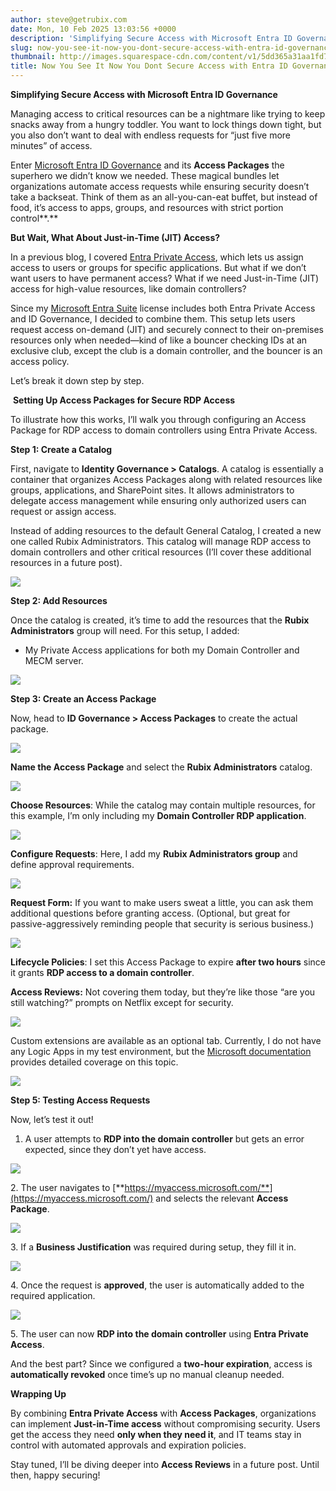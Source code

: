 ```yaml
---
author: steve@getrubix.com
date: Mon, 10 Feb 2025 13:03:56 +0000
description: 'Simplifying Secure Access with Microsoft Entra ID GovernanceManaging access to critical resources can be a nightmare like trying to keep snacks away from a hungry toddler. You want to lock things down tight, but you also don’t want to deal with endless requests for “just five more minutes"'
slug: now-you-see-it-now-you-dont-secure-access-with-entra-id-governance
thumbnail: http://images.squarespace-cdn.com/content/v1/5dd365a31aa1fd743bc30b8e/1739153946137-DGA16D99VT1G5B0V54JY/unsplash-image-dttmeqFUDSU.jpg
title: Now You See It Now You Dont Secure Access with Entra ID Governance
---
```


**Simplifying Secure Access with Microsoft Entra ID Governance**

Managing access to critical resources can be a nightmare like trying to keep snacks away from a hungry toddler. You want to lock things down tight, but you also don’t want to deal with endless requests for “just five more minutes” of access.

Enter [Microsoft Entra ID Governance](https://learn.microsoft.com/en-us/entra/id-governance/identity-governance-overview) and its **Access Packages** the superhero we didn’t know we needed. These magical bundles let organizations automate access requests while ensuring security doesn’t take a backseat. Think of them as an all-you-can-eat buffet, but instead of food, it’s access to apps, groups, and resources with strict portion control**.**

**But Wait, What About Just-in-Time (JIT) Access?**

In a previous blog, I covered [Entra Private Access](https://www.getrubix.com/blog/exploring-microsoft-entra-private-access), which lets us assign access to users or groups for specific applications. But what if we don’t want users to have permanent access? What if we need Just-in-Time (JIT) access for high-value resources, like domain controllers?

Since my [Microsoft Entra Suite](https://www.microsoft.com/en-us/security/business/microsoft-entra) license includes both Entra Private Access and ID Governance, I decided to combine them. This setup lets users request access on-demand (JIT) and securely connect to their on-premises resources only when needed—kind of like a bouncer checking IDs at an exclusive club, except the club is a domain controller, and the bouncer is an access policy.

Let’s break it down step by step.

 **Setting Up Access Packages for Secure RDP Access**

To illustrate how this works, I’ll walk you through configuring an Access Package for RDP access to domain controllers using Entra Private Access.

**Step 1: Create a Catalog**

First, navigate to **Identity Governance > Catalogs**. A catalog is essentially a container that organizes Access Packages along with related resources like groups, applications, and SharePoint sites. It allows administrators to delegate access management while ensuring only authorized users can request or assign access.

Instead of adding resources to the default General Catalog, I created a new one called Rubix Administrators. This catalog will manage RDP access to domain controllers and other critical resources (I’ll cover these additional resources in a future post).

![](https://getrubixsitecms.blob.core.windows.net/public-assets/content/v1/5dd365a31aa1fd743bc30b8e/03ef5c33-3b34-45bc-81de-22931fe02af2/blog1.png)

**Step 2: Add Resources**

Once the catalog is created, it’s time to add the resources that the **Rubix Administrators** group will need. For this setup, I added:

-   My Private Access applications for both my Domain Controller and MECM server.
    

![](https://getrubixsitecms.blob.core.windows.net/public-assets/content/v1/5dd365a31aa1fd743bc30b8e/62464206-4f46-447a-86da-13211ae20e05/blog2.png)

**Step 3: Create an Access Package**

Now, head to **ID Governance > Access Packages** to create the actual package.

![](https://getrubixsitecms.blob.core.windows.net/public-assets/content/v1/5dd365a31aa1fd743bc30b8e/b5320456-c923-4810-9a16-21471329b4af/blog3.png)

**Name the Access Package** and select the **Rubix Administrators** catalog.

![](https://getrubixsitecms.blob.core.windows.net/public-assets/content/v1/5dd365a31aa1fd743bc30b8e/510ea9aa-9b7b-4eaf-8dba-41df348a211d/blog4.png)

**Choose Resources**: While the catalog may contain multiple resources, for this example, I’m only including my **Domain Controller RDP application**.

![](https://getrubixsitecms.blob.core.windows.net/public-assets/content/v1/5dd365a31aa1fd743bc30b8e/81c84678-8207-4910-8bdf-486265e95564/blog5.png)

**Configure Requests**: Here, I add my **Rubix Administrators group** and define approval requirements.

![](https://getrubixsitecms.blob.core.windows.net/public-assets/content/v1/5dd365a31aa1fd743bc30b8e/dc5bb79a-607c-4edd-be9f-28ba266f1d9a/blog6.png)

**Request Form:** If you want to make users sweat a little, you can ask them additional questions before granting access. (Optional, but great for passive-aggressively reminding people that security is serious business.)

![](https://getrubixsitecms.blob.core.windows.net/public-assets/content/v1/5dd365a31aa1fd743bc30b8e/90215f22-8763-4667-8db7-02d48dbf1bce/blog7.png)

**Lifecycle Policies**: I set this Access Package to expire **after two hours** since it grants **RDP access to a domain controller**.

**Access Reviews:** Not covering them today, but they’re like those “are you still watching?” prompts on Netflix except for security.

![](https://getrubixsitecms.blob.core.windows.net/public-assets/content/v1/5dd365a31aa1fd743bc30b8e/76589ea2-8475-497c-9497-0facb788710d/blog8.png)

Custom extensions are available as an optional tab. Currently, I do not have any Logic Apps in my test environment, but the [Microsoft documentation](https://learn.microsoft.com/en-us/entra/id-governance/entitlement-management-logic-apps-integration) provides detailed coverage on this topic.

![](https://getrubixsitecms.blob.core.windows.net/public-assets/content/v1/5dd365a31aa1fd743bc30b8e/2e3bc2ad-e486-4769-bbc1-7409a7048ea7/blog9.png)

**Step 5: Testing Access Requests**

Now, let’s test it out!

1.  A user attempts to **RDP into the domain controller** but gets an error expected, since they don’t yet have access.
    

![](https://getrubixsitecms.blob.core.windows.net/public-assets/content/v1/5dd365a31aa1fd743bc30b8e/e2a7fc07-f3bc-4dc8-95cd-ae60a2187262/blog10.png)

2\. The user navigates to [**https://myaccess.microsoft.com/**](https://myaccess.microsoft.com/) and selects the relevant **Access Package**.

![](https://getrubixsitecms.blob.core.windows.net/public-assets/content/v1/5dd365a31aa1fd743bc30b8e/954cbdfe-576a-48cd-912a-2477e6b1825d/blog11.png)

3\. If a **Business Justification** was required during setup, they fill it in.

![](https://getrubixsitecms.blob.core.windows.net/public-assets/content/v1/5dd365a31aa1fd743bc30b8e/27cbe555-b2d8-43a2-bcb3-2d1cffc5a084/blog12.png)

4\. Once the request is **approved**, the user is automatically added to the required application.

![](https://getrubixsitecms.blob.core.windows.net/public-assets/content/v1/5dd365a31aa1fd743bc30b8e/f267bf32-a737-4f14-8c30-aa2b351f0369/blog13.png)

5\. The user can now **RDP into the domain controller** using **Entra Private Access**.

And the best part? Since we configured a **two-hour expiration**, access is **automatically revoked** once time’s up no manual cleanup needed.

**Wrapping Up**

By combining **Entra Private Access** with **Access Packages**, organizations can implement **Just-in-Time access** without compromising security. Users get the access they need **only when they need it**, and IT teams stay in control with automated approvals and expiration policies.

Stay tuned, I’ll be diving deeper into **Access Reviews** in a future post. Until then, happy securing!